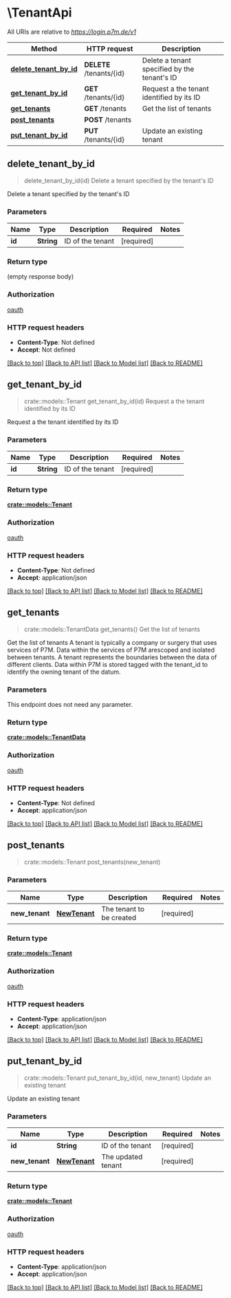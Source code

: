 # \TenantApi

All URIs are relative to *https://login.p7m.de/v1*

Method | HTTP request | Description
------------- | ------------- | -------------
[**delete_tenant_by_id**](TenantApi.md#delete_tenant_by_id) | **DELETE** /tenants/{id} | Delete a tenant specified by the tenant's ID
[**get_tenant_by_id**](TenantApi.md#get_tenant_by_id) | **GET** /tenants/{id} | Request a the tenant identified by its ID
[**get_tenants**](TenantApi.md#get_tenants) | **GET** /tenants | Get the list of tenants
[**post_tenants**](TenantApi.md#post_tenants) | **POST** /tenants | 
[**put_tenant_by_id**](TenantApi.md#put_tenant_by_id) | **PUT** /tenants/{id} | Update an existing tenant



## delete_tenant_by_id

> delete_tenant_by_id(id)
Delete a tenant specified by the tenant's ID

Delete a tenant specified by the tenant's ID

### Parameters


Name | Type | Description  | Required | Notes
------------- | ------------- | ------------- | ------------- | -------------
**id** | **String** | ID of the tenant | [required] |

### Return type

 (empty response body)

### Authorization

[oauth](../README.md#oauth)

### HTTP request headers

- **Content-Type**: Not defined
- **Accept**: Not defined

[[Back to top]](#) [[Back to API list]](../README.md#documentation-for-api-endpoints) [[Back to Model list]](../README.md#documentation-for-models) [[Back to README]](../README.md)


## get_tenant_by_id

> crate::models::Tenant get_tenant_by_id(id)
Request a the tenant identified by its ID

Request a the tenant identified by its ID

### Parameters


Name | Type | Description  | Required | Notes
------------- | ------------- | ------------- | ------------- | -------------
**id** | **String** | ID of the tenant | [required] |

### Return type

[**crate::models::Tenant**](Tenant.md)

### Authorization

[oauth](../README.md#oauth)

### HTTP request headers

- **Content-Type**: Not defined
- **Accept**: application/json

[[Back to top]](#) [[Back to API list]](../README.md#documentation-for-api-endpoints) [[Back to Model list]](../README.md#documentation-for-models) [[Back to README]](../README.md)


## get_tenants

> crate::models::TenantData get_tenants()
Get the list of tenants

Get the list of tenants  A tenant is typically a company or surgery that uses services of P7M.  Data within the services of P7M arescoped and isolated between tenants. A tenant represents the boundaries between the data of different clients. Data within P7M is stored tagged with the tenant_id to identify the owning tenant of the datum.

### Parameters

This endpoint does not need any parameter.

### Return type

[**crate::models::TenantData**](TenantData.md)

### Authorization

[oauth](../README.md#oauth)

### HTTP request headers

- **Content-Type**: Not defined
- **Accept**: application/json

[[Back to top]](#) [[Back to API list]](../README.md#documentation-for-api-endpoints) [[Back to Model list]](../README.md#documentation-for-models) [[Back to README]](../README.md)


## post_tenants

> crate::models::Tenant post_tenants(new_tenant)


### Parameters


Name | Type | Description  | Required | Notes
------------- | ------------- | ------------- | ------------- | -------------
**new_tenant** | [**NewTenant**](NewTenant.md) | The tenant to be created | [required] |

### Return type

[**crate::models::Tenant**](Tenant.md)

### Authorization

[oauth](../README.md#oauth)

### HTTP request headers

- **Content-Type**: application/json
- **Accept**: application/json

[[Back to top]](#) [[Back to API list]](../README.md#documentation-for-api-endpoints) [[Back to Model list]](../README.md#documentation-for-models) [[Back to README]](../README.md)


## put_tenant_by_id

> crate::models::Tenant put_tenant_by_id(id, new_tenant)
Update an existing tenant

Update an existing tenant

### Parameters


Name | Type | Description  | Required | Notes
------------- | ------------- | ------------- | ------------- | -------------
**id** | **String** | ID of the tenant | [required] |
**new_tenant** | [**NewTenant**](NewTenant.md) | The updated tenant | [required] |

### Return type

[**crate::models::Tenant**](Tenant.md)

### Authorization

[oauth](../README.md#oauth)

### HTTP request headers

- **Content-Type**: application/json
- **Accept**: application/json

[[Back to top]](#) [[Back to API list]](../README.md#documentation-for-api-endpoints) [[Back to Model list]](../README.md#documentation-for-models) [[Back to README]](../README.md)

